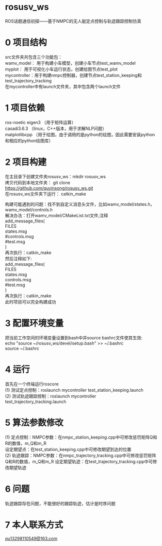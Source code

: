 # rosusv_ws
ROS话题通信初探——基于NMPC的无人艇定点控制与轨迹跟踪控制仿真

# 0 项目结构  
src文件夹共包含三个功能包：  
wamv_model： 用于构建小车模型，创建小车节点test_wamv_model  
myplot：    用于可视化小车运行状态，创建绘图节点test_plot  
mycontroller：用于构建nmpc控制器，创建节点test_station_keeping和test_trajectory_tracking  
在mycontroller中有launch文件夹，其中包含两个launch文件

# 1 项目依赖  
ros-noetic 
eigen3         （用于矩阵运算）  
casadi3.6.3    （linux，C++版本，用于求解NLP问题）  
matplotlibcpp  （用于绘图，由于调用的是python的绘图，因此需要安装python和相应的python绘图库）  

# 2 项目构建  
在主目录下创建文件夹rosusv_ws：mkdir rosusv_ws  
拷贝代码到本地文件夹：         git clone https://github.com/quyinsong/rosusv_ws.git  
在rosusv_ws文件夹下运行：     catkin_make  

构建可能遇到的问题：找不到自定义消息头文件，比如wamv_model/states.h，wamv_model/controls.h  
解决办法：打开wamv_model/CMakeList.txt文件,注释  
add_message_files(  
  FILES  
  states.msg  
  #controls.msg  
  #test.msg  
)  
再次执行：catkin_make  
然后注释如下:  
add_message_files(  
  FILES  
  states.msg  
  controls.msg  
  #test.msg  
)  
再次执行：catkin_make  
此时项目可以完全构建成功  

# 3 配置环境变量  
把当前工作空间的环境变量设置到bash中并source bashrc文件使其生效:  
echo "source ~/rosusv_ws/devel/setup.bash" >> ~/.bashrc  
source ~/.bashrc  

# 4 运行  
首先在一个终端运行roscore  
(1) 测试定点控制：roslaunch mycontroller test_station_keeping.launch  
(2) 测试轨迹跟踪控制：roslaunch mycontroller test_trajectory_tracking.launch  

# 5 算法参数修改  
(1) 定点控制：NMPC参数：在nmpc_station_keeping.cpp中可修改惩罚矩阵Q和R的数值，m_Q和m_R  
    设定期望点：在test_station_keeping.cpp中可修改期望到达的位置  
(2) 轨迹跟踪：NMPC参数：在nmpc_trajectory_tracking.cpp中可修改惩罚矩阵Q和R的数值，m_Q和m_R 
    设定期望轨迹：在test_trajectory_tracking.cpp中可修改期望轨迹  

# 6 问题  
轨迹跟踪存在问题，不能很好的跟踪轨迹，估计是时序问题

# 7 本人联系方式  
qu13298110549@163.com  

